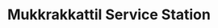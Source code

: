 ---
title: "Mukkrakkattil Service Station"
url: /moodal/mukkrakkattil-service-station/
shop: Autowerkstatt
---